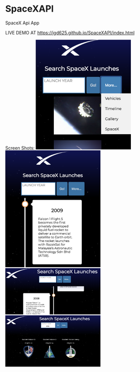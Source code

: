 # SpaceXAPI
SpaceX Api App 

LIVE DEMO AT
https://jgd625.github.io/SpaceXAPI/index.html

Screen Shots:
<img src="images/screenshot1.png" width="300px">
<img src="images/screenshot2.png" width="300px">
<img src="images/screenshot3.png" width="300px">
<img src="images/screenshot4.png" width="300px">
